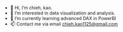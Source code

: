 - 👋 Hi, I’m chieh, kao.
- 👀 I’m interested in data visualization and analysis.
- 🌱 I’m currently learning advanced DAX in PowerBI
- 📫 Contact me via email chieh.kao1125@gmail.com

<!---
chieh-kao-1125/chieh-kao-1125 is a ✨ special ✨ repository because its `README.md` (this file) appears on your GitHub profile.
You can click the Preview link to take a look at your changes.
--->
